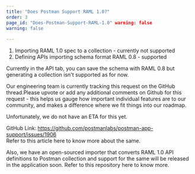```yaml
---
title: "Does Postman Support RAML 1.0?"
order: 3
page_id: "Does-Postman-Support-RAML-1.0" warning: false
warning: false
 
---
```

1) Importing RAML 1.0 spec to a collection - currently not supported   
2) Defining APIs importing schema format RAML 0.8 - supported  
  
Currently in the API tab, you can save the schema with RAML 0.8 but generating a collection isn't supported as for now.  
  
Our engineering team is currently tracking this request on the GitHub thread.Please upvote or add any additional comments on Github for this request - this helps us gauge how important individual features are to our community, and makes a difference where we fit things into our roadmap.

Unfortunately, we do not have an ETA for this yet.  

GitHub Link: https://github.com/postmanlabs/postman-app-support/issues/1906  
Refer to this article here to know more about the same.

Also, we have an open-sourced importer that converts RAML 1.0 API definitions to Postman collection and support for the same will be released in the application soon. Refer to this repository here to know more.
